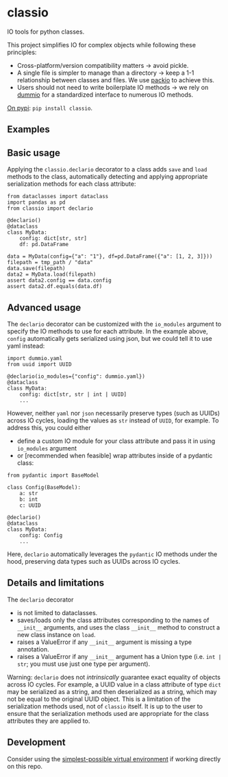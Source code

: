 # classio

IO tools for python classes.

This project simplifies IO for complex objects while following these principles:
- Cross-platform/version compatibility matters → avoid pickle.
- A single file is simpler to manage than a directory → keep a 1-1 relationship between classes and files. We use [packio](https://github.com/zkurtz/packio) to achieve this.
- Users should not need to write boilerplate IO methods → we rely on [dummio](https://github.com/zkurtz/dummio) for a standardized interface to numerous IO methods.


[On pypi](https://pypi.org/project/classio/): `pip install classio`.


## Examples

## Basic usage

Applying the `classio.declario` decorator to a class adds `save` and `load` methods to the class, automatically detecting and applying appropriate serialization methods for each class attribute:
```
from dataclasses import dataclass
import pandas as pd
from classio import declario

@declario()
@dataclass
class MyData:
    config: dict[str, str]
    df: pd.DataFrame

data = MyData(config={"a": "1"}, df=pd.DataFrame({"a": [1, 2, 3]}))
filepath = tmp_path / "data"
data.save(filepath)
data2 = MyData.load(filepath)
assert data2.config == data.config
assert data2.df.equals(data.df)
```

## Advanced usage

The `declario` decorator can be customized with the `io_modules` argument to specify the IO methods to use for each attribute. In the example above, `config` automatically gets serialized using json, but we could tell it to use yaml instead:
```
import dummio.yaml
from uuid import UUID

@declario(io_modules={"config": dummio.yaml})
@dataclass
class MyData:
    config: dict[str, str | int | UUID]
    ...
```

However, neither `yaml` nor `json` necessarily preserve types (such as UUIDs) across IO cycles, loading the values as `str` instead of `UUID`, for example. To address this, you could either
- define a custom IO module for your class attribute and pass it in using `io_modules` argument
- or [recommended when feasible] wrap attributes inside of a pydantic class:

```
from pydantic import BaseModel

class Config(BaseModel):
    a: str
    b: int
    c: UUID

@declario()
@dataclass
class MyData:
    config: Config
    ...
```
Here, `declario` automatically leverages the `pydantic` IO methods under the hood, preserving data types such as UUIDs across IO cycles.


## Details and limitations

The `declario` decorator
- is not limited to dataclasses.
- saves/loads only the class attributes corresponding to the names of `__init__` arguments, and uses the class `__init__` method to construct a new class instance on `load`.
- raises a ValueError if any `__init__` argument is missing a type annotation.
- raises a ValueError if any `__init__` argument has a Union type (i.e. `int | str`; you must use just one type per argument).

Warning: `declario` does not *intrinsically* guarantee exact equality of objects across IO cycles. For example, a UUID value in a class attribute of type `dict` may be serialized as a string, and then deserialized as a string, which may not be equal to the original UUID object. This is a limitation of the serialization methods used, not of `classio` itself. It is up to the user to ensure that the serialization methods used are appropriate for the class attributes they are applied to.


## Development

Consider using the [simplest-possible virtual environment](https://gist.github.com/zkurtz/4c61572b03e667a7596a607706463543) if working directly on this repo.
